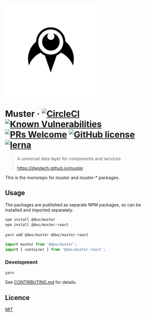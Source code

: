 <img src="packages/website/static/img/muster.svg" alt="Muster Logo" width="300" height="300" />

# Muster &middot; [![CircleCI](https://circleci.com/gh/dwstech/muster.svg?style=shield)](https://circleci.com/gh/dwstech/muster) [![Known Vulnerabilities](https://snyk.io/test/github/dwstech/muster/badge.svg?targetFile=package.json)](https://snyk.io/test/github/dwstech/muster?targetFile=package.json)  [![PRs Welcome](https://img.shields.io/badge/PRs-welcome-brightgreen.svg?style=flat-square)](http://makeapullrequest.com) [![GitHub license](https://img.shields.io/badge/license-MIT-blue.svg?style=flat-square)](https://github.com/dwstech/muster/blob/develop/LICENSE) [![lerna](https://img.shields.io/badge/maintained%20with-lerna-cc00ff.svg?style=flat-square)](https://lernajs.io/)

> A universal data layer for components and services
>
> https://dwstech.github.io/muster

This is the monorepo for muster and muster-* packages.

## Usage

The packages are published as separate NPM packages, so can be installed and imported separately.

```bash
npm install @dws/muster
npm install @dws/muster-react

yarn add @dws/muster @dws/muster-react
```

```javascript
import muster from '@dws/muster';
import { container } from '@dws/muster-react';
```

### Development

```bash
yarn
```

See [CONTRIBUTING.md](./CONTRIBUTING.md) for details.

## Licence

[MIT](./LICENCE)
